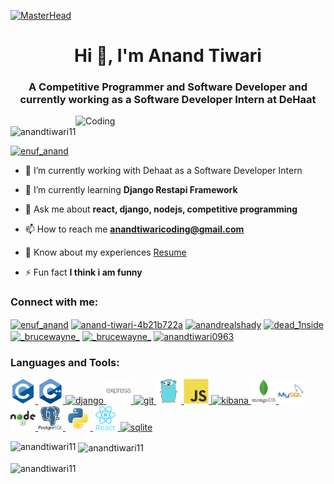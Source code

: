 [![MasterHead](https://github.com/anandtiwari11/images/blob/main/DALL%C2%B7E%202024-10-07%2019.45.55%20-%20A%20sleek%20and%20modern%20banner%20design%20for%20a%20GitHub%20profile%2C%20featuring%20an%20abstract%20coding%20background%20with%20lines%20of%20code%20and%20digital%20patterns.%20The%20background.webp)](https://www.stopstalk.com/user/profile/anandnormie)

<h1 align="center">Hi 👋, I'm Anand Tiwari</h1>
<h3 align="center">A Competitive Programmer and Software Developer and currently working as a Software Developer Intern at DeHaat</h3>

<img align="right" alt="Coding" width="400" src="https://media.giphy.com/media/v1.Y2lkPTc5MGI3NjExNGwwdXZqa2w4aG84d2U4ZHRmaTAzeTFqcnA3aHp5dmhrc3VrN3RibyZlcD12MV9naWZzX3NlYXJjaCZjdD1n/bGgsc5mWoryfgKBx1u/giphy.gif" />

<p align="left"> <img src="https://komarev.com/ghpvc/?username=anandtiwari11&label=Profile%20views&color=0e75b6&style=flat" alt="anandtiwari11" /> </p>

<p align="left"> <a href="https://twitter.com/enuf_anand" target="blank"><img src="https://img.shields.io/twitter/follow/enuf_anand?logo=twitter&style=for-the-badge" alt="enuf_anand" /></a> </p>

- 🔭 I’m currently working with Dehaat as a Software Developer Intern

- 🌱 I’m currently learning **Django Restapi Framework**

- 💬 Ask me about **react, django, nodejs, competitive programming**

- 📫 How to reach me **anandtiwaricoding@gmail.com**

- 📄 Know about my experiences [Resume](https://drive.google.com/file/d/1YLkTYQCuLNqMl52JpXclWSEfj_TecXtt/view?usp=sharing)

- ⚡ Fun fact **I think i am funny**

<h3 align="left">Connect with me:</h3>
<p align="left">
<a href="https://twitter.com/enuf_anand" target="blank"><img align="center" src="https://raw.githubusercontent.com/rahuldkjain/github-profile-readme-generator/master/src/images/icons/Social/twitter.svg" alt="enuf_anand" height="30" width="40" /></a>
<a href="https://linkedin.com/in/anand-tiwari-4b21b722a" target="blank"><img align="center" src="https://raw.githubusercontent.com/rahuldkjain/github-profile-readme-generator/master/src/images/icons/Social/linked-in-alt.svg" alt="anand-tiwari-4b21b722a" height="30" width="40" /></a>
<a href="https://instagram.com/anandrealshady" target="blank"><img align="center" src="https://raw.githubusercontent.com/rahuldkjain/github-profile-readme-generator/master/src/images/icons/Social/instagram.svg" alt="anandrealshady" height="30" width="40" /></a>
<a href="https://www.codechef.com/users/dead_1nside" target="blank"><img align="center" src="https://cdn.jsdelivr.net/npm/simple-icons@3.1.0/icons/codechef.svg" alt="dead_1nside" height="30" width="40" /></a>
<a href="https://codeforces.com/profile/_brucewayne_" target="blank"><img align="center" src="https://raw.githubusercontent.com/rahuldkjain/github-profile-readme-generator/master/src/images/icons/Social/codeforces.svg" alt="_brucewayne_" height="30" width="40" /></a>
<a href="https://www.leetcode.com/_brucewayne_" target="blank"><img align="center" src="https://raw.githubusercontent.com/rahuldkjain/github-profile-readme-generator/master/src/images/icons/Social/leet-code.svg" alt="_brucewayne_" height="30" width="40" /></a>
<a href="https://auth.geeksforgeeks.org/user/anandtiwari0963" target="blank"><img align="center" src="https://raw.githubusercontent.com/rahuldkjain/github-profile-readme-generator/master/src/images/icons/Social/geeks-for-geeks.svg" alt="anandtiwari0963" height="30" width="40" /></a>
</p>

<h3 align="left">Languages and Tools:</h3>
<p align="left"> <a href="https://www.cprogramming.com/" target="_blank" rel="noreferrer"> <img src="https://raw.githubusercontent.com/devicons/devicon/master/icons/c/c-original.svg" alt="c" width="40" height="40"/> </a> <a href="https://www.w3schools.com/cpp/" target="_blank" rel="noreferrer"> <img src="https://raw.githubusercontent.com/devicons/devicon/master/icons/cplusplus/cplusplus-original.svg" alt="cplusplus" width="40" height="40"/> </a> <a href="https://www.djangoproject.com/" target="_blank" rel="noreferrer"> <img src="https://cdn.worldvectorlogo.com/logos/django.svg" alt="django" width="40" height="40"/> </a> <a href="https://expressjs.com" target="_blank" rel="noreferrer"> <img src="https://raw.githubusercontent.com/devicons/devicon/master/icons/express/express-original-wordmark.svg" alt="express" width="40" height="40"/> </a> <a href="https://git-scm.com/" target="_blank" rel="noreferrer"> <img src="https://www.vectorlogo.zone/logos/git-scm/git-scm-icon.svg" alt="git" width="40" height="40"/> </a> <a href="https://golang.org" target="_blank" rel="noreferrer"> <img src="https://raw.githubusercontent.com/devicons/devicon/master/icons/go/go-original.svg" alt="go" width="40" height="40"/> </a> <a href="https://developer.mozilla.org/en-US/docs/Web/JavaScript" target="_blank" rel="noreferrer"> <img src="https://raw.githubusercontent.com/devicons/devicon/master/icons/javascript/javascript-original.svg" alt="javascript" width="40" height="40"/> </a> <a href="https://www.elastic.co/kibana" target="_blank" rel="noreferrer"> <img src="https://www.vectorlogo.zone/logos/elasticco_kibana/elasticco_kibana-icon.svg" alt="kibana" width="40" height="40"/> </a> <a href="https://www.mongodb.com/" target="_blank" rel="noreferrer"> <img src="https://raw.githubusercontent.com/devicons/devicon/master/icons/mongodb/mongodb-original-wordmark.svg" alt="mongodb" width="40" height="40"/> </a> <a href="https://www.mysql.com/" target="_blank" rel="noreferrer"> <img src="https://raw.githubusercontent.com/devicons/devicon/master/icons/mysql/mysql-original-wordmark.svg" alt="mysql" width="40" height="40"/> </a> <a href="https://nodejs.org" target="_blank" rel="noreferrer"> <img src="https://raw.githubusercontent.com/devicons/devicon/master/icons/nodejs/nodejs-original-wordmark.svg" alt="nodejs" width="40" height="40"/> </a> <a href="https://www.postgresql.org" target="_blank" rel="noreferrer"> <img src="https://raw.githubusercontent.com/devicons/devicon/master/icons/postgresql/postgresql-original-wordmark.svg" alt="postgresql" width="40" height="40"/> </a> <a href="https://www.python.org" target="_blank" rel="noreferrer"> <img src="https://raw.githubusercontent.com/devicons/devicon/master/icons/python/python-original.svg" alt="python" width="40" height="40"/> </a> <a href="https://reactjs.org/" target="_blank" rel="noreferrer"> <img src="https://raw.githubusercontent.com/devicons/devicon/master/icons/react/react-original-wordmark.svg" alt="react" width="40" height="40"/> </a> <a href="https://www.sqlite.org/" target="_blank" rel="noreferrer"> <img src="https://www.vectorlogo.zone/logos/sqlite/sqlite-icon.svg" alt="sqlite" width="40" height="40"/> </a> </p>

<p><img align="left" src="https://github-readme-stats.vercel.app/api/top-langs?username=anandtiwari11&show_icons=true&locale=en&layout=compact" alt="anandtiwari11" /></p>

<p>&nbsp;<img align="center" src="https://github-readme-stats.vercel.app/api?username=anandtiwari11&show_icons=true&locale=en" alt="anandtiwari11" /></p>

<p><img align="center" src="https://github-readme-streak-stats.herokuapp.com/?user=anandtiwari11&" alt="anandtiwari11" /></p>
